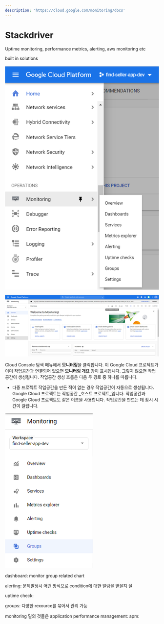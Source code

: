 ```yaml
---
description: 'https://cloud.google.com/monitoring/docs'
---
```


# Stackdriver

Uptime monitoring, performance metrics, alerting, aws monitoring etc

built in solutions

![](../../../.gitbook/assets/image%20%28104%29.png)

![](../../../.gitbook/assets/image%20%28115%29.png)



Cloud Console 탐색 메뉴에서 **모니터링**을 클릭합니다. 이 Google Cloud 프로젝트가 이미 작업공간과 연결되어 있으면 **모니터링 개요** 창이 표시됩니다. 그렇지 않으면 작업공간이 생성됩니다. 작업공간 생성 흐름은 다음 두 경로 중 하나를 따릅니다.

* 다중 프로젝트 작업공간을 만든 적이 없는 경우 작업공간이 자동으로 생성됩니다. Google Cloud 프로젝트는 작업공간 _호스트 프로젝트_입니다. 작업공간과 Google Cloud 프로젝트도 같은 이름을 사용합니다. 작업공간을 만드는 데 잠시 시간이 걸립니다.



![](../../../.gitbook/assets/image%20%28117%29.png)

dashboard: monitor group related chart

alerting: 문제발생시 어떤 방식으로 condition에 대한 알람을 받을지 설

uptime check: 

groups: 다양한 rexource를 묶어서 관리 가능

monitoring 밑의 것들은 application performance management: apm: 



